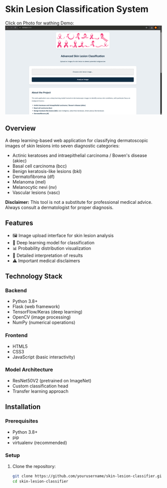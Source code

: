 # Skin Lesion Classification System

Click on Photo for wathing Demo:
[![Watch the demo video](image.png)](https://www.youtube.com/watch?v=tnCIMnDahJU)

## Overview
A deep learning-based web application for classifying dermatoscopic images of skin lesions into seven diagnostic categories:
- Actinic keratoses and intraepithelial carcinoma / Bowen's disease (akiec)
- Basal cell carcinoma (bcc)
- Benign keratosis-like lesions (bkl)
- Dermatofibroma (df)
- Melanoma (mel)
- Melanocytic nevi (nv)
- Vascular lesions (vasc)

**Disclaimer:** This tool is not a substitute for professional medical advice. Always consult a dermatologist for proper diagnosis.

## Features
- 🖼️ Image upload interface for skin lesion analysis
- 🧠 Deep learning model for classification
- 📊 Probability distribution visualization
- 📝 Detailed interpretation of results
- ⚠️ Important medical disclaimers

## Technology Stack
### Backend
- Python 3.8+
- Flask (web framework)
- TensorFlow/Keras (deep learning)
- OpenCV (image processing)
- NumPy (numerical operations)

### Frontend
- HTML5
- CSS3
- JavaScript (basic interactivity)

### Model Architecture
- ResNet50V2 (pretrained on ImageNet)
- Custom classification head
- Transfer learning approach

## Installation
### Prerequisites
- Python 3.8+
- pip
- virtualenv (recommended)

### Setup
1. Clone the repository:
   ```bash
   git clone https://github.com/yourusername/skin-lesion-classifier.git
   cd skin-lesion-classifier
